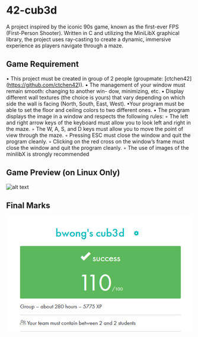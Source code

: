 # 42-cub3d

A project inspired by the iconic 90s game,  known as the first-ever FPS (First-Person Shooter). Written in C and utilizing the MiniLibX graphical library, the project uses ray-casting to create a dynamic, immersive experience as players navigate through a maze.

## Game Requirement

• This project must be created in group of 2 people (groupmate: [ctchen42] (https://github.com/ctchen42)).
• The management of your window must remain smooth: changing to another win-
dow, minimizing, etc.
• Display different wall textures (the choice is yours) that vary depending on which
side the wall is facing (North, South, East, West).
•Your program must be able to set the floor and ceiling colors to two different ones.
• The program displays the image in a window and respects the following rules:
◦ The left and right arrow keys of the keyboard must allow you to look left and
right in the maze.
◦ The W, A, S, and D keys must allow you to move the point of view through
the maze.
◦ Pressing ESC must close the window and quit the program cleanly.
◦ Clicking on the red cross on the window’s frame must close the window and
quit the program cleanly.
◦ The use of images of the minilibX is strongly recommended

## Game Preview (on Linux Only)

![alt text](cub3d.gif)

## Final Marks
![alt text](cub3d.png)
